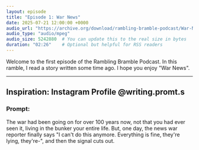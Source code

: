 ```yaml
---
layout: episode
title: "Episode 1: War News"
date: 2025-07-21 12:00:00 +0000
audio_url: "https://archive.org/download/rambling-bramble-podcast/War-News.mp3"
audio_type: "audio/mpeg"
audio_size: 5242880  # You can update this to the real size in bytes
duration: "02:26"    # Optional but helpful for RSS readers
---
```


Welcome to the first episode of the Rambling Bramble Podcast. In this ramble, I read a story written some time ago. I hope you enjoy "War News". 

<hr>

## Inspiration: Instagram Profile @writing.promt.s 

### Prompt: 

The war had been going on for over 100 years now, not that you had ever seen it, living in the bunker your entire life. But, one day, the news war reporter finally says "I can't do this anymore. Everything is fine, they're lying, they're-", and then the signal cuts out.
